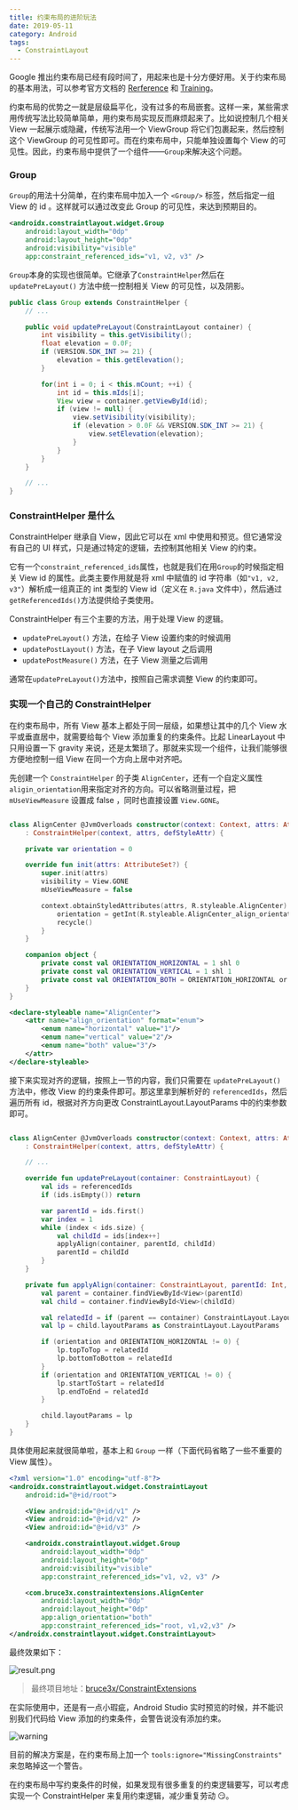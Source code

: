 ```yaml
---
title: 约束布局的进阶玩法
date: 2019-05-11
category: Android
tags:
  - ConstraintLayout
---
```


Google 推出约束布局已经有段时间了，用起来也是十分方便好用。关于约束布局的基本用法，可以参考官方文档的 [Rerference](https://developer.android.com/reference/android/support/constraint/ConstraintLayout) 和 [Training](https://developer.android.com/training/constraint-layout)。

约束布局的优势之一就是层级扁平化，没有过多的布局嵌套。这样一来，某些需求用传统写法比较简单简单，用约束布局实现反而麻烦起来了。比如说控制几个相关 View 一起展示或隐藏，传统写法用一个 ViewGroup 将它们包裹起来，然后控制这个 ViewGroup 的可见性即可。而在约束布局中，只能单独设置每个 View 的可见性。因此，约束布局中提供了一个组件——`Group`来解决这个问题。

### Group

`Group`的用法十分简单，在约束布局中加入一个 `<Group/>` 标签，然后指定一组 View 的 id 。这样就可以通过改变此 Group 的可见性，来达到预期目的。

```xml
<androidx.constraintlayout.widget.Group
    android:layout_width="0dp"
    android:layout_height="0dp"
    android:visibility="visible"
    app:constraint_referenced_ids="v1, v2, v3" />
```

`Group`本身的实现也很简单。它继承了`ConstraintHelper`然后在`updatePreLayout()` 方法中统一控制相关 View 的可见性，以及阴影。

```java
public class Group extends ConstraintHelper {
    // ...

    public void updatePreLayout(ConstraintLayout container) {
        int visibility = this.getVisibility();
        float elevation = 0.0F;
        if (VERSION.SDK_INT >= 21) {
            elevation = this.getElevation();
        }

        for(int i = 0; i < this.mCount; ++i) {
            int id = this.mIds[i];
            View view = container.getViewById(id);
            if (view != null) {
                view.setVisibility(visibility);
                if (elevation > 0.0F && VERSION.SDK_INT >= 21) {
                    view.setElevation(elevation);
                }
            }
        }
    }

    // ...
}

```

### ConstraintHelper 是什么

ConstraintHelper 继承自 View，因此它可以在 xml 中使用和预览。但它通常没有自己的 UI 样式，只是通过特定的逻辑，去控制其他相关 View 的约束。

它有一个`constraint_referenced_ids`属性，也就是我们在用`Group`的时候指定相关 View id 的属性。此类主要作用就是将 xml 中赋值的 id 字符串（如`"v1, v2, v3"`）解析成一组真正的 int 类型的 View id（定义在 `R.java` 文件中），然后通过`getReferencedIds()`方法提供给子类使用。

ConstraintHelper 有三个主要的方法，用于处理 View 的逻辑。

- `updatePreLayout()` 方法，在给子 View 设置约束的时候调用
- `updatePostLayout()` 方法，在子 View layout 之后调用
- `updatePostMeasure()` 方法，在子 View 测量之后调用

通常在`updatePreLayout()`方法中，按照自己需求调整 View 的约束即可。

### 实现一个自己的 ConstraintHelper

在约束布局中，所有 View 基本上都处于同一层级，如果想让其中的几个 View 水平或垂直居中，就需要给每个 View 添加重复的约束条件。比起 LinearLayout 中只用设置一下 gravity 来说，还是太繁琐了。那就来实现一个组件，让我们能够很方便地控制一组 View 在同一个方向上居中对齐吧。

先创建一个 `ConstraintHelper` 的子类 `AlignCenter`，还有一个自定义属性 `aligin_orientation`用来指定对齐的方向。可以省略测量过程，把`mUseViewMeasure` 设置成 false ，同时也直接设置 `View.GONE`。

```kotlin

class AlignCenter @JvmOverloads constructor(context: Context, attrs: AttributeSet? = null, defStyleAttr: Int = 0)
    : ConstraintHelper(context, attrs, defStyleAttr) {

    private var orientation = 0

    override fun init(attrs: AttributeSet?) {
        super.init(attrs)
        visibility = View.GONE
        mUseViewMeasure = false

        context.obtainStyledAttributes(attrs, R.styleable.AlignCenter).apply {
            orientation = getInt(R.styleable.AlignCenter_align_orientation, 0)
            recycle()
        }
    }

    companion object {
        private const val ORIENTATION_HORIZONTAL = 1 shl 0
        private const val ORIENTATION_VERTICAL = 1 shl 1
        private const val ORIENTATION_BOTH = ORIENTATION_HORIZONTAL or ORIENTATION_VERTICAL
    }
}

```

```xml
<declare-styleable name="AlignCenter">
    <attr name="align_orientation" format="enum">
        <enum name="horizontal" value="1"/>
        <enum name="vertical" value="2"/>
        <enum name="both" value="3"/>
    </attr>
</declare-styleable>
```

接下来实现对齐的逻辑，按照上一节的内容，我们只需要在 `updatePreLayout()` 方法中，修改 View 的约束条件即可。那这里拿到解析好的 `referencedIds`，然后遍历所有 id，根据对齐方向更改 ConstraintLayout.LayoutParams 中的约束参数即可。

```kotlin

class AlignCenter @JvmOverloads constructor(context: Context, attrs: AttributeSet? = null, defStyleAttr: Int = 0)
    : ConstraintHelper(context, attrs, defStyleAttr) {

    // ...

    override fun updatePreLayout(container: ConstraintLayout) {
        val ids = referencedIds
        if (ids.isEmpty()) return

        var parentId = ids.first()
        var index = 1
        while (index < ids.size) {
            val childId = ids[index++]
            applyAlign(container, parentId, childId)
            parentId = childId
        }
    }

    private fun applyAlign(container: ConstraintLayout, parentId: Int, childId: Int) {
        val parent = container.findViewById<View>(parentId)
        val child = container.findViewById<View>(childId)

        val relatedId = if (parent == container) ConstraintLayout.LayoutParams.PARENT_ID else parentId
        val lp = child.layoutParams as ConstraintLayout.LayoutParams

        if (orientation and ORIENTATION_HORIZONTAL != 0) {
            lp.topToTop = relatedId
            lp.bottomToBottom = relatedId
        }
        if (orientation and ORIENTATION_VERTICAL != 0) {
            lp.startToStart = relatedId
            lp.endToEnd = relatedId
        }

        child.layoutParams = lp
    }
}

```

具体使用起来就很简单啦，基本上和 `Group` 一样（下面代码省略了一些不重要的 View 属性）。

```xml
<?xml version="1.0" encoding="utf-8"?>
<androidx.constraintlayout.widget.ConstraintLayout
    android:id="@+id/root">

    <View android:id="@+id/v1" />
    <View android:id="@+id/v2" />
    <View android:id="@+id/v3" />

    <androidx.constraintlayout.widget.Group
        android:layout_width="0dp"
        android:layout_height="0dp"
        android:visibility="visible"
        app:constraint_referenced_ids="v1, v2, v3" />

    <com.bruce3x.constraintextensions.AlignCenter
        android:layout_width="0dp"
        android:layout_height="0dp"
        app:align_orientation="both"
        app:constraint_referenced_ids="root, v1,v2,v3" />
</androidx.constraintlayout.widget.ConstraintLayout>
```

最终效果如下：

![result.png](https://i.loli.net/2019/05/11/5cd6c7b2a7a89.png)

> 最终项目地址：[bruce3x/ConstraintExtensions](https://github.com/bruce3x/ConstraintExtensions)

在实际使用中，还是有一点小瑕疵，Android Studio 实时预览的时候，并不能识别我们代码给 View 添加的约束条件，会警告说没有添加约束。

![warning](https://i.loli.net/2019/05/11/5cd6aede9816e.png)

目前的解决方案是，在约束布局上加一个 `tools:ignore="MissingConstraints"` 来忽略掉这一个警告。

在约束布局中写约束条件的时候，如果发现有很多重复的约束逻辑要写，可以考虑实现一个 ConstraintHelper 来复用约束逻辑，减少重复劳动 😏。
